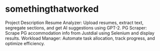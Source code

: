 # somethingthatworked
Project Description Resume Analyzer: Upload resumes, extract text, segregate sections, and get AI suggestions using GPT-2.  PG Scraper: Scrape PG accommodation info from Justdial using Selenium and display results.  Workload Manager: Automate task allocation, track progress, and optimize efficiency.
